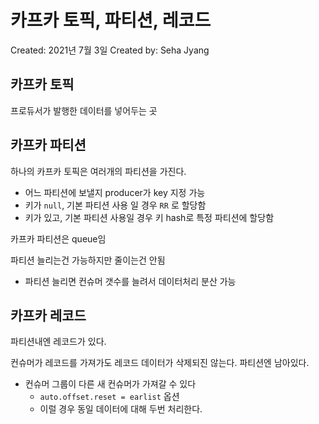 # 카프카 토픽, 파티션, 레코드

Created: 2021년 7월 3일
Created by: Seha Jyang

## 카프카 토픽

프로듀서가 발행한 데이터를 넣어두는 곳 

## 카프카 파티션

하나의 카프카 토픽은 여러개의 파티션을 가진다. 

- 어느 파티션에 보낼지 producer가 key 지정 가능
- 키가 `null`, 기본 파티션 사용 일 경우 `RR` 로 할당함
- 키가 있고, 기본 파티션 사용일 경우 키 hash로 특정 파티션에 할당함

카프카 파티션은 queue임

파티션 늘리는건 가능하지만 줄이는건 안됨

- 파티션 늘리면 컨슈머 갯수를 늘려서 데이터처리 분산 가능

## 카프카 레코드

파티션내엔 레코드가 있다.

컨슈머가 레코드를 가져가도 레코드 데이터가 삭제되진 않는다. 파티션엔 남아있다.

- 컨슈머 그룹이 다른 새 컨슈머가 가져갈 수 있다
    - `auto.offset.reset = earlist` 옵션
    - 이럴 경우 동일 데이터에 대해 두번 처리한다.